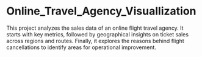 # Online_Travel_Agency_Visuallization
This project analyzes the sales data of an online flight travel agency. It starts with key metrics, followed by geographical insights on ticket sales across regions and routes. Finally, it explores the reasons behind flight cancellations to identify areas for operational improvement.
